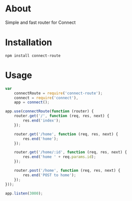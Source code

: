 # About 
Simple and fast router for Connect

# Installation

	npm install connect-route

# Usage

```js
var
	connectRoute = require('connect-route');
	connect = require('connect'),
	app = connect();

app.use(connectRoute(function (router) {
	router.get('/', function (req, res, next) {
		res.end('index');
	});

	router.get('/home', function (req, res, next) {
		res.end('home');
	});

	router.get('/home/:id', function (req, res, next) {
		res.end('home ' + req.params.id);
	});

	router.post('/home', function (req, res, next) {
		res.end('POST to home');
	});
}));

app.listen(3000);
```